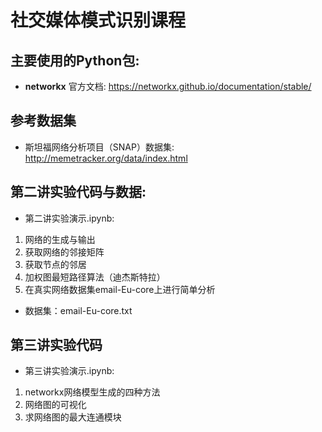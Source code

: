 # 社交媒体模式识别课程
## 主要使用的Python包:

- **networkx** 官方文档: https://networkx.github.io/documentation/stable/

## 参考数据集
- 斯坦福网络分析项目（SNAP）数据集: http://memetracker.org/data/index.html

## 第二讲实验代码与数据:
- 第二讲实验演示.ipynb:
1. 网络的生成与输出
2. 获取网络的邻接矩阵
3. 获取节点的邻居
4. 加权图最短路径算法（迪杰斯特拉）
5. 在真实网络数据集email-Eu-core上进行简单分析

- 数据集：email-Eu-core.txt
## 第三讲实验代码
- 第三讲实验演示.ipynb:
1. networkx网络模型生成的四种方法
2. 网络图的可视化
3. 求网络图的最大连通模块